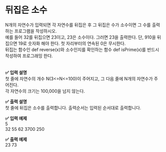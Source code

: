 # 뒤집은 소수

N개의 자연수가 입력되면 각 자연수를 뒤집은 후 그 뒤집은 수가 소수이면 그 수를 출력하는 프로그램을 작성하시오.  
예를 들어 32를 뒤집으면 23이고, 23은 소수이다. 그러면 23을 출력한다. 단, 910을 뒤집으면 19로 숫자화 해야 한다. 첫 자리부터의 연속된 0은 무시한다.  
뒤집는 함수인 def reverse(x)와 소수인지를 확인하는 함수 def isPrime(x)를 반드시 작성하여 프로그래밍 한다.  
<br>
<br>
**✅ 입력 설명**  
첫 줄에 자연수의 개수 N(3<=N<=100)이 주어지고, 그 다음 줄에 N개의 자연수가 주어진다.  
각 자연수의 크기는 100,000을 넘지 않는다.  
  
**✅ 출력 설명**  
첫 줄에 뒤집은 소수를 출력합니다. 출력순서는 입력된 순서대로 출력합니다.   
  
**✅ 입력 예제**  
5  
32 55 62 3700 250  
  
**✅ 출력 예제**  
23 73  
